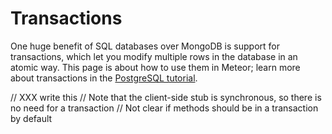 <h1>Transactions</h1>

One huge benefit of SQL databases over MongoDB is support for transactions,
which let you modify multiple rows in the database in an atomic way. This page
is about how to use them in Meteor; learn more about transactions in the
[PostgreSQL
tutorial](http://www.postgresql.org/docs/9.4/static/tutorial-transactions.html).


// XXX write this
// Note that the client-side stub is synchronous, so there is no need for a transaction
// Not clear if methods should be in a transaction by default
